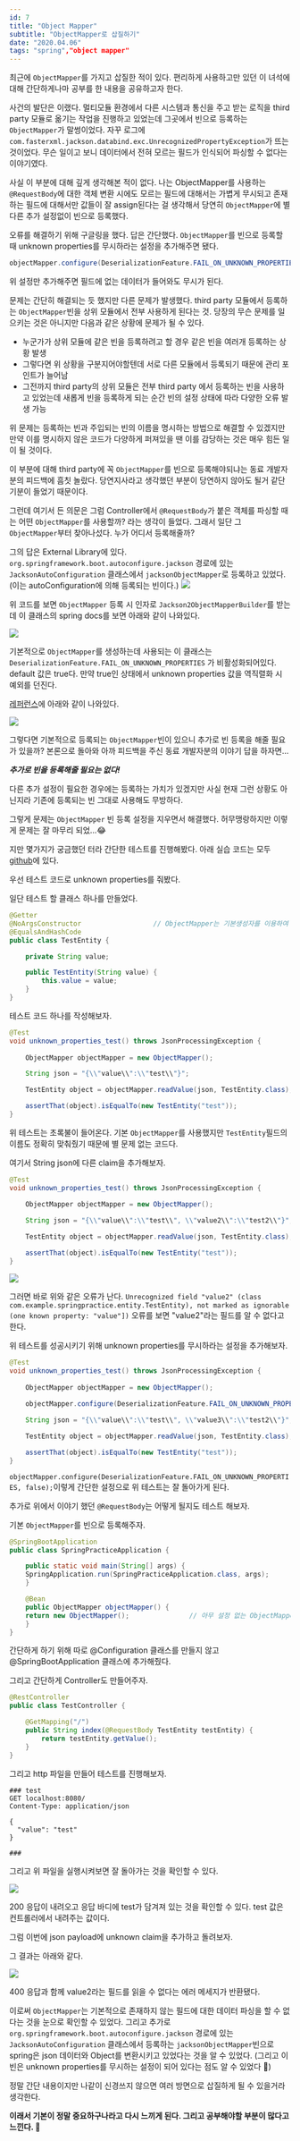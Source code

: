 ```yaml
---
id: 7
title: "Object Mapper"
subtitle: "ObjectMapper로 삽질하기"
date: "2020.04.06"
tags: "spring","object mapper"
---
```



최근에 `ObjectMapper`를 가지고 삽질한 적이 있다. 편리하게 사용하고만 있던 이 녀석에 대해 간단하게나마 공부를 한 내용을 공유하고자 한다.

사건의 발단은 이랬다. 멀티모듈 환경에서 다른 시스템과 통신을 주고 받는 로직을 third party 모듈로 옮기는 작업을 진행하고 있었는데 그곳에서 빈으로 등록하는 `ObjectMapper`가 말썽이었다. 자꾸 로그에 `com.fasterxml.jackson.databind.exc.UnrecognizedPropertyException`가 뜨는 것이었다. 무슨 일이고 보니 데이터에서 전혀 모르는 필드가 인식되어 파싱할 수 없다는 이야기였다.

사실 이 부분에 대해 깊게 생각해본 적이 없다. 나는 ObjectMapper를 사용하는 `@RequestBody`에 대한 객체 변환 시에도 모르는 필드에 대해서는 가볍게 무시되고 존재하는 필드에 대해서만 값들이 잘 assign된다는 걸 생각해서 당연히 `ObjectMapper`에 별다른 추가 설정없이 빈으로 등록했다.

오류를 해결하기 위해 구글링을 했다. 답은 간단했다. `ObjectMapper`를 빈으로 등록할 때 unknown properties를 무시하라는 설정을 추가해주면 됐다.

```java
objectMapper.configure(DeserializationFeature.FAIL_ON_UNKNOWN_PROPERTIES, false);
```

위 설정만 추가해주면 필드에 없는 데이터가 들어와도 무시가 된다.

문제는 간단히 해결되는 듯 했지만 다른 문제가 발생했다. third party 모듈에서 등록하는 `ObjectMapper`빈을 상위 모듈에서 전부 사용하게 된다는 것. 당장의 무슨 문제를 일으키는 것은 아니지만 다음과 같은 상황에 문제가 될 수 있다.

- 누군가가 상위 모듈에 같은 빈을 등록하려고 할 경우 같은 빈을 여러개 등록하는 상황 발생
- 그렇다면 위 상황을 구분지어야할텐데 서로 다른 모듈에서 등록되기 때문에 관리 포인트가 늘어남
- 그전까지 third party의 상위 모듈은 전부 third party 에서 등록하는 빈을 사용하고 있었는데 새롭게 빈을 등록하게 되는 순간 빈의 설정 상태에 따라 다양한 오류 발생 가능

위 문제는 등록하는 빈과 주입되는 빈의 이름을 명시하는 방법으로 해결할 수 있겠지만 만약 이를 명시하지 않은 코드가 다양하게 퍼져있을 땐 이를 감당하는 것은 매우 힘든 일이 될 것이다.

이 부분에 대해 third party에 꼭 `ObjectMapper`를 빈으로 등록해야되냐는 동료 개발자 분의 피드백에 흠칫 놀랐다. 당연지사라고 생각했던 부분이 당연하지 않아도 될거 같단 기분이 들었기 때문이다.

그런데 여기서 든 의문은 그럼 Controller에서 `@RequestBody`가 붙은 객체를 파싱할 때는 어떤 `ObjectMapper`를 사용할까? 라는 생각이 들었다. 그래서 일단 그 `ObjectMapper`부터 찾아나섰다. 누가 어디서 등록해줄까?

그의 답은 External Library에 있다.  `org.springframework.boot.autoconfigure.jackson` 경로에 있는 `JacksonAutoConfiguration` 클래스에서  `jacksonObjectMapper`로 등록하고 있었다. (이는 autoConfiguration에 의해 등록되는 빈이다.)
![](https://user-images.githubusercontent.com/30451129/78565354-c07b9080-7858-11ea-839b-d5bc6652a8c5.png)

위 코드를 보면 `ObjectMapper` 등록 시 인자로 `Jackson2ObjectMapperBuilder`를 받는데 이 클래스의 spring docs를 보면 아래와 같이 나와있다.

![](https://user-images.githubusercontent.com/30451129/78565361-c40f1780-7858-11ea-8a97-6ada570375af.png)

기본적으로 `ObjectMapper`를 생성하는데 사용되는 이 클래스는 `DeserializationFeature.FAIL_ON_UNKNOWN_PROPERTIES` 가 비활성화되어있다. default 값은 true다. 만약 true인 상태에서 unknown properties 값을 역직렬화 시 예외를 던진다.

[레퍼런스](http://tutorials.jenkov.com/java-json/jackson-objectmapper.html#ignore-unknown-json-fields)에 아래와 같이 나와있다.

![](https://user-images.githubusercontent.com/30451129/78565362-c4a7ae00-7858-11ea-8457-ea488ff6ea84.png)

그렇다면 기본적으로 등록되는 `ObjectMapper`빈이 있으니 추가로 빈 등록을 해줄 필요가 있을까? 본론으로 돌아와 아까 피드백을 주신 동료 개발자분의 이야기 답을 하자면...

***추가로 빈을 등록해줄 필요는 없다!***

다른 추가 설정이 필요한 경우에는 등록하는 가치가 있겠지만 사실 현재 그런 상황도 아닌지라 기존에 등록되는 빈 그대로 사용해도 무방하다.

그렇게 문제는 `ObjectMapper` 빈 등록 설정을 지우면서 해결했다. 허무맹랑하지만 이렇게 문제는 잘 마무리 되었...😂
    

지만 몇가지가 궁금했던 터라 간단한 테스트를 진행해봤다.
아래 실습 코드는 모두 [github](https://github.com/seonghun127/archive/tree/object_mapper)에 있다.

우선 테스트 코드로 unknown properties를 줘봤다.

일단 테스트 할 클래스 하나를 만들었다.

```java
@Getter
@NoArgsConstructor                  // ObjectMapper는 기본생성자를 이용하여 역직렬화를 하기 때문에 기본 생성자를 추가해줬다.
@EqualsAndHashCode
public class TestEntity {

    private String value;

    public TestEntity(String value) {
        this.value = value;
    }
}
```

테스트 코드 하나를 작성해보자.

```java
@Test
void unknown_properties_test() throws JsonProcessingException {
    
    ObjectMapper objectMapper = new ObjectMapper();

    String json = "{\\"value\\":\\"test\\"}";

    TestEntity object = objectMapper.readValue(json, TestEntity.class);

    assertThat(object).isEqualTo(new TestEntity("test"));
}
```

위 테스트는 초록불이 들어온다. 기본 `ObjectMapper`를 사용했지만 `TestEntity`필드의 이름도 정확히 맞춰줬기 때문에 별 문제 없는 코드다.

여기서 String json에 다른 claim을 추가해보자.

```java
@Test
void unknown_properties_test() throws JsonProcessingException {

    ObjectMapper objectMapper = new ObjectMapper();    
    
    String json = "{\\"value\\":\\"test\\", \\"value2\\":\\"test2\\"}";

    TestEntity object = objectMapper.readValue(json, TestEntity.class);

    assertThat(object).isEqualTo(new TestEntity("test"));
}
```

![](https://user-images.githubusercontent.com/30451129/78565363-c5404480-7858-11ea-88e1-3d3e28bb12e8.png)

그러면 바로 위와 같은 오류가 난다. `Unrecognized field "value2" (class com.example.springpractice.entity.TestEntity), not marked as ignorable (one known property: "value"])` 오류를 보면 "value2"라는 필드를 알 수 없다고 한다.

위 테스트를 성공시키기 위해 unknown properties를 무시하라는 설정을 추가해보자.

```java
@Test
void unknown_properties_test() throws JsonProcessingException {
	
    ObjectMapper objectMapper = new ObjectMapper();
	
    objectMapper.configure(DeserializationFeature.FAIL_ON_UNKNOWN_PROPERTIES, false);   // 설정 추가

    String json = "{\\"value\\":\\"test\\", \\"value3\\":\\"test2\\"}";

    TestEntity object = objectMapper.readValue(json, TestEntity.class);

    assertThat(object).isEqualTo(new TestEntity("test"));
}
```

`objectMapper.configure(DeserializationFeature.FAIL_ON_UNKNOWN_PROPERTIES, false);`이렇게 간단한 설정으로 위 테스트는 잘 돌아가게 된다.

추가로 위에서 이야기 했던 `@RequestBody`는 어떻게 될지도 테스트 해보자.

기본 `ObjectMapper`를 빈으로 등록해주자.

```java
@SpringBootApplication
public class SpringPracticeApplication {

    public static void main(String[] args) {
	SpringApplication.run(SpringPracticeApplication.class, args);
    }

    @Bean
    public ObjectMapper objectMapper() {
	return new ObjectMapper();               // 아무 설정 없는 ObjectMapper 등록
    }
}
```

간단하게 하기 위해 따로 @Configuration 클래스를 만들지 않고 @SpringBootApplication 클래스에 추가해줬다.

그리고 간단하게 Controller도 만들어주자.

```java
@RestController
public class TestController {

    @GetMapping("/")
    public String index(@RequestBody TestEntity testEntity) {
        return testEntity.getValue();
    }
}
```

그리고 http 파일을 만들어 테스트를 진행해보자.

```http
### test
GET localhost:8080/
Content-Type: application/json

{
  "value": "test"
}

###
```

그리고 위 파일을 실행시켜보면 잘 돌아가는 것을 확인할 수 있다.

![](https://user-images.githubusercontent.com/30451129/78565365-c5404480-7858-11ea-8c1b-cc9d3b801834.png)

200 응답이 내려오고 응답 바디에 test가 담겨져 있는 것을 확인할 수 있다. test 값은 컨트롤러에서 내려주는 값이다.

그럼 이번에 json payload에 unknown claim을 추가하고 돌려보자.

그 결과는 아래와 같다.

![](https://user-images.githubusercontent.com/30451129/78565366-c5d8db00-7858-11ea-96c2-bb98dc6b543e.png)

400 응답과 함께 value2라는 필드를 읽을 수 없다는 에러 메세지가 반환됐다.

이로써 `ObjectMapper`는 기본적으로 존재하지 않는 필드에 대한 데이터 파싱을 할 수 없다는 것을 눈으로 확인할 수 있었다. 그리고 추가로 `org.springframework.boot.autoconfigure.jackson` 경로에 있는 `JacksonAutoConfiguration` 클래스에서 등록하는  `jacksonObjectMapper`빈으로 spring은 json 데이터와 Object를 변환시키고 있었다는 것을 알 수 있었다. (그리고 이 빈은 unknown properties를 무시하는 설정이 되어 있다는 점도 알 수 있었다 👏)

정말 간단 내용이지만 나같이 신경쓰지 않으면 여러 방면으로 삽질하게 될 수 있을거라 생각한다.

**이래서 기본이 정말 중요하구나라고 다시 느끼게 된다. 그리고 공부해야할 부분이 많다고 느낀다. 🤣**
